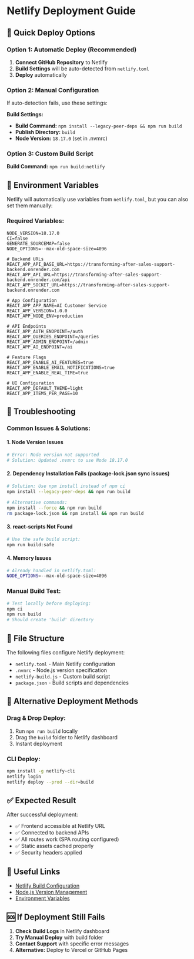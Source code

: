 # Netlify Deployment Guide

## 🚀 Quick Deploy Options

### Option 1: Automatic Deploy (Recommended)
1. **Connect GitHub Repository** to Netlify
2. **Build Settings** will be auto-detected from `netlify.toml`
3. **Deploy** automatically

### Option 2: Manual Configuration
If auto-detection fails, use these settings:

**Build Settings:**
- **Build Command:** `npm install --legacy-peer-deps && npm run build`
- **Publish Directory:** `build`
- **Node Version:** `18.17.0` (set in .nvmrc)

### Option 3: Custom Build Script
**Build Command:** `npm run build:netlify`

## 🔧 Environment Variables

Netlify will automatically use variables from `netlify.toml`, but you can also set them manually:

### Required Variables:
```env
NODE_VERSION=18.17.0
CI=false
GENERATE_SOURCEMAP=false
NODE_OPTIONS=--max-old-space-size=4096

# Backend URLs
REACT_APP_API_BASE_URL=https://transforming-after-sales-support-backend.onrender.com
REACT_APP_API_URL=https://transforming-after-sales-support-backend.onrender.com/api
REACT_APP_SOCKET_URL=https://transforming-after-sales-support-backend.onrender.com

# App Configuration
REACT_APP_APP_NAME=AI Customer Service
REACT_APP_VERSION=1.0.0
REACT_APP_NODE_ENV=production

# API Endpoints
REACT_APP_AUTH_ENDPOINT=/auth
REACT_APP_QUERIES_ENDPOINT=/queries
REACT_APP_ADMIN_ENDPOINT=/admin
REACT_APP_AI_ENDPOINT=/ai

# Feature Flags
REACT_APP_ENABLE_AI_FEATURES=true
REACT_APP_ENABLE_EMAIL_NOTIFICATIONS=true
REACT_APP_ENABLE_REAL_TIME=true

# UI Configuration
REACT_APP_DEFAULT_THEME=light
REACT_APP_ITEMS_PER_PAGE=10
```

## 🐛 Troubleshooting

### Common Issues & Solutions:

#### 1. **Node Version Issues**
```bash
# Error: Node version not supported
# Solution: Updated .nvmrc to use Node 18.17.0
```

#### 2. **Dependency Installation Fails (package-lock.json sync issues)**
```bash
# Solution: Use npm install instead of npm ci
npm install --legacy-peer-deps && npm run build

# Alternative commands:
npm install --force && npm run build
rm package-lock.json && npm install && npm run build
```

#### 3. **react-scripts Not Found**
```bash
# Use the safe build script:
npm run build:safe
```

#### 4. **Memory Issues**
```bash
# Already handled in netlify.toml:
NODE_OPTIONS=--max-old-space-size=4096
```

### Manual Build Test:
```bash
# Test locally before deploying:
npm ci
npm run build
# Should create 'build' directory
```

## 📁 File Structure

The following files configure Netlify deployment:

- `netlify.toml` - Main Netlify configuration
- `.nvmrc` - Node.js version specification
- `netlify-build.js` - Custom build script
- `package.json` - Build scripts and dependencies

## 🔄 Alternative Deployment Methods

### Drag & Drop Deploy:
1. Run `npm run build` locally
2. Drag the `build` folder to Netlify dashboard
3. Instant deployment

### CLI Deploy:
```bash
npm install -g netlify-cli
netlify login
netlify deploy --prod --dir=build
```

## ✅ Expected Result

After successful deployment:
- ✅ Frontend accessible at Netlify URL
- ✅ Connected to backend APIs
- ✅ All routes work (SPA routing configured)
- ✅ Static assets cached properly
- ✅ Security headers applied

## 🔗 Useful Links

- [Netlify Build Configuration](https://docs.netlify.com/configure-builds/file-based-configuration/)
- [Node.js Version Management](https://docs.netlify.com/configure-builds/manage-dependencies/#node-js-and-javascript)
- [Environment Variables](https://docs.netlify.com/environment-variables/overview/)

## 🆘 If Deployment Still Fails

1. **Check Build Logs** in Netlify dashboard
2. **Try Manual Deploy** with build folder
3. **Contact Support** with specific error messages
4. **Alternative:** Deploy to Vercel or GitHub Pages